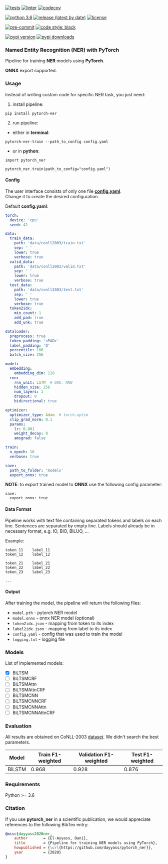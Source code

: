 [![tests](https://github.com/dayyass/pytorch-ner/actions/workflows/tests.yml/badge.svg)](https://github.com/dayyass/pytorch-ner/actions/workflows/tests.yml)
[![linter](https://github.com/dayyass/pytorch-ner/actions/workflows/linter.yml/badge.svg)](https://github.com/dayyass/pytorch-ner/actions/workflows/linter.yml)
[![codecov](https://codecov.io/gh/dayyass/pytorch-ner/branch/main/graph/badge.svg?token=WSB83O6GVV)](https://codecov.io/gh/dayyass/pytorch-ner)

[![python 3.6](https://img.shields.io/badge/python-3.6-blue.svg)](https://github.com/dayyass/pytorch-ner#requirements)
[![release (latest by date)](https://img.shields.io/github/v/release/dayyass/pytorch-ner)](https://github.com/dayyass/pytorch-ner/releases/latest)
[![license](https://img.shields.io/github/license/dayyass/pytorch-ner?color=blue)](https://github.com/dayyass/pytorch-ner/blob/main/LICENSE)

[![pre-commit](https://img.shields.io/badge/pre--commit-enabled-black)](https://github.com/dayyass/pytorch-ner/blob/main/.pre-commit-config.yaml)
[![code style: black](https://img.shields.io/badge/code%20style-black-000000.svg)](https://github.com/psf/black)

[![pypi version](https://img.shields.io/pypi/v/pytorch-ner)](https://pypi.org/project/pytorch-ner)
[![pypi downloads](https://img.shields.io/pypi/dm/pytorch-ner)](https://pypi.org/project/pytorch-ner)

### Named Entity Recognition (NER) with PyTorch
Pipeline for training **NER** models using **PyTorch**.

**ONNX** export supported.

### Usage
Instead of writing custom code for specific NER task, you just need:
1. install pipeline:
```shell script
pip install pytorch-ner
```
2. run pipeline:
- either in **terminal**:
```shell script
pytorch-ner-train --path_to_config config.yaml
```
- or in **python**:
```python3
import pytorch_ner

pytorch_ner.train(path_to_config="config.yaml")
```

#### Config
The user interface consists of only one file [**config.yaml**](https://github.com/dayyass/pytorch-ner/blob/main/config.yaml).<br/>
Change it to create the desired configuration.

Default **config.yaml**:
```yaml
torch:
  device: 'cpu'
  seed: 42

data:
  train_data:
    path: 'data/conll2003/train.txt'
    sep: ' '
    lower: true
    verbose: true
  valid_data:
    path: 'data/conll2003/valid.txt'
    sep: ' '
    lower: true
    verbose: true
  test_data:
    path: 'data/conll2003/test.txt'
    sep: ' '
    lower: true
    verbose: true
  token2idx:
    min_count: 1
    add_pad: true
    add_unk: true

dataloader:
  preprocess: true
  token_padding: '<PAD>'
  label_padding: 'O'
  percentile: 100
  batch_size: 256

model:
  embedding:
    embedding_dim: 128
  rnn:
    rnn_unit: LSTM  # GRU, RNN
    hidden_size: 256
    num_layers: 1
    dropout: 0
    bidirectional: true

optimizer:
  optimizer_type: Adam  # torch.optim
  clip_grad_norm: 0.1
  params:
    lr: 0.001
    weight_decay: 0
    amsgrad: false

train:
  n_epoch: 10
  verbose: true

save:
  path_to_folder: 'models'
  export_onnx: true
```

**NOTE**: to export trained model to **ONNX** use the following config parameter:
```
save:
  export_onnx: true
```

#### Data Format
Pipeline works with text file containing separated tokens and labels on each line. Sentences are separated by empty line.
Labels should already be in necessary format, e.g. IO, BIO, BILUO, ...

Example:
```
token_11    label_11
token_12    label_12

token_21    label_21
token_22    label_22
token_23    label_23

...
```

#### Output
After training the model, the pipeline will return the following files:
- `model.pth` - pytorch NER model
- `model.onnx` - onnx NER model (optional)
- `token2idx.json` - mapping from token to its index
- `label2idx.json` - mapping from label to its index
- `config.yaml` - config that was used to train the model
- `logging.txt` - logging file

### Models
List of implemented models:
- [x] BiLTSM
- [ ] BiLTSMCRF
- [ ] BiLTSMAttn
- [ ] BiLTSMAttnCRF
- [ ] BiLTSMCNN
- [ ] BiLTSMCNNCRF
- [ ] BiLTSMCNNAttn
- [ ] BiLTSMCNNAttnCRF

### Evaluation
All results are obtained on CoNLL-2003 [dataset](https://github.com/dayyass/pytorch-ner/tree/develop/data/conll2003). We didn't search the best parameters.

| Model  | Train F1-weighted | Validation F1-weighted | Test F1-weighted |
| ------ | ----------------- | ---------------------- | ---------------- |
| BiLSTM | 0.968             | 0.928                  | 0.876            |

### Requirements
Python >= 3.6

### Citation
If you use **pytorch_ner** in a scientific publication, we would appreciate references to the following BibTex entry:
```bibtex
@misc{dayyass2020ner,
    author       = {El-Ayyass, Dani},
    title        = {Pipeline for training NER models using PyTorch},
    howpublished = {\url{https://github.com/dayyass/pytorch_ner}},
    year         = {2020}
}
```

